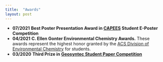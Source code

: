 ```yaml
---
title:  "Awards"
layout: post
---
```

   - **07/2021**     **Best Poster Presentation Award in [CAPEES](http://www.capees.org/bylaws.html) Student E-Poster Competition** 
   - **04/2021**     **C. Ellen Gonter Environmental Chemistry Awards.** These awards represent the highest honor granted by the [ACS Division of Environmental Chemistry](https://acsenvr.com/website/) for students. 
   - **03/2020**     **Third Prize in [Geosyntec Student Paper Competition](https://geosyntec.com/news/item/6782-geosyntec-announces-winners-of-2020-student-paper-contest)** 
  
              
